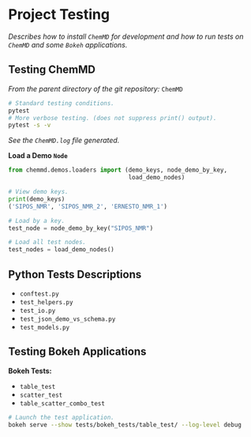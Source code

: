 Project Testing
===============

*Describes how to install `ChemMD` for development and how to
run tests on `ChemMD` and some `Bokeh` applications.*

Testing ChemMD
---------------

*From the parent directory of the git repository:* `ChemMD`
```bash
# Standard testing conditions.
pytest
# More verbose testing. (does not suppress print() output).
pytest -s -v
```

*See the `ChemMD.log` file generated.*

**Load a Demo `Node`**

```python
from chemmd.demos.loaders import (demo_keys, node_demo_by_key, 
                                  load_demo_nodes)

# View demo keys.
print(demo_keys)
('SIPOS_NMR', 'SIPOS_NMR_2', 'ERNESTO_NMR_1')

# Load by a key.
test_node = node_demo_by_key("SIPOS_NMR")

# Load all test nodes.
test_nodes = load_demo_nodes()
```

Python Tests Descriptions
-------------------------

+ `conftest.py`
+ `test_helpers.py`
+ `test_io.py`
+ `test_json_demo_vs_schema.py`
+ `test_models.py`


Testing Bokeh Applications
--------------------------

**Bokeh Tests:**

+ `table_test`
+ `scatter_test`
+ `table_scatter_combo_test`

```bash
# Launch the test application.
bokeh serve --show tests/bokeh_tests/table_test/ --log-level debug
```
